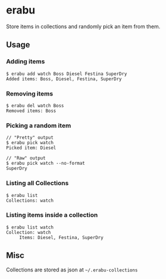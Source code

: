 # erabu
Store items in collections and randomly pick an item from them.


## Usage
### Adding items
```
$ erabu add watch Boss Diesel Festina SuperDry
Added items: Boss, Diesel, Festina, SuperDry
```

### Removing items
```
$ erabu del watch Boss
Removed items: Boss
```

### Picking a random item
```
// "Pretty" output
$ erabu pick watch
Picked item: Diesel
```

```
// "Raw" output
$ erabu pick watch --no-format
SuperDry
```


### Listing all Collections
```
$ erabu list
Collections: watch
```

### Listing items inside a collection
```
$ erabu list watch
Collection: watch
     Items: Diesel, Festina, SuperDry
```

## Misc
Collections are stored as json at `~/.erabu-collections`
